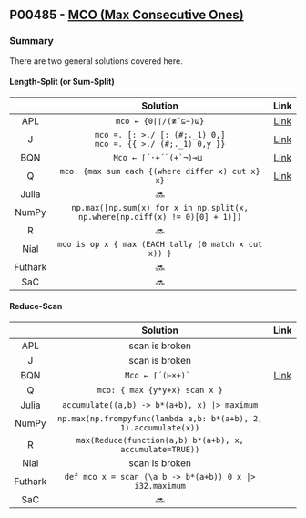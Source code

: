 ## P00485 - [MCO (Max Consecutive Ones)](https://leetcode.com/contest/leetcode-weekly-contest-15/problems/max-consecutive-ones/)

### Summary

There are two general solutions covered here.

#### Length-Split (or Sum-Split)

||Solution|Link|
|:-:|:-:|:-:|
|APL|`mco ← {0⌈⌈/(≢¨⊆⍨)⍵}`|[Link](https://github.com/codereport/LeetCode/blob/master/0015_Problem_1.apl)|
|J|`mco =. [: >./ [: (#;._1) 0,]` <br> `mco =. {{ >./ (#;._1) 0,y }}`|[Link](https://github.com/codereport/LeetCode/blob/master/0015_Problem_1.ijs)|
|BQN|``Mco ← ⌈´·+´¨(+`¬)⊸⊔ ``|[Link](https://github.com/codereport/LeetCode/blob/master/0015_Problem_1.bqn)|
|Q|`mco: {max sum each {(where differ x) cut x} x}`|[Link](https://github.com/codereport/LeetCode/blob/master/0015_Problem_1.q)|
|Julia|:soon:||
|NumPy|`np.max([np.sum(x) for x in np.split(x, np.where(np.diff(x) != 0)[0] + 1)])`||
|R|:soon:||
|Nial|`mco is op x { max (EACH tally (0 match x cut x)) }`||
|Futhark|:soon:||
|SaC|:soon:||

#### Reduce-Scan

||Solution|Link|
|:-:|:-:|:-:|
|APL| scan is broken ||
|J|scan is broken||
|BQN|``Mco ← ⌈´(⊢×+)` ``|[Link](https://github.com/codereport/LeetCode/blob/master/0015_Problem_1.bqn)|
|Q|`mco: { max {y*y+x} scan x }`||
|Julia|`accumulate((a,b) -> b*(a+b), x) \|> maximum`||
|NumPy|`np.max(np.frompyfunc(lambda a,b: b*(a+b), 2, 1).accumulate(x))`||
|R|`max(Reduce(function(a,b) b*(a+b), x, accumulate=TRUE))`||
|Nial|scan is broken||
|Futhark|`def mco x = scan (\a b -> b*(a+b)) 0 x \|> i32.maximum`||
|SaC|:soon:||

